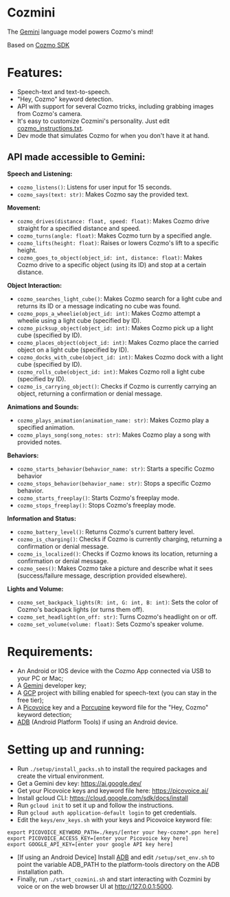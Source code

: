 # Cozmini
The [Gemini](https://gemini.google.com/) language model powers Cozmo's mind!

Based on [Cozmo SDK](https://github.com/anki/cozmo-python-sdk)

# Features:
 - Speech-text and text-to-speech.
 - "Hey, Cozmo" keyword detection.
 - API with support for several Cozmo tricks, including grabbing images from Cozmo's camera.
 - It's easy to customize Cozmini's personality. Just edit [cozmo_instructions.txt](https://github.com/hfbassani/cozmini/blob/main/cozmo_instructions.txt).
 - Dev mode that simulates Cozmo for when you don't have it at hand.

## API made accessible to Gemini:

**Speech and Listening:**

* `cozmo_listens()`: Listens for user input for 15 seconds.
* `cozmo_says(text: str)`: Makes Cozmo say the provided text.

**Movement:**

* `cozmo_drives(distance: float, speed: float)`: Makes Cozmo drive straight for a specified distance and speed.
* `cozmo_turns(angle: float)`: Makes Cozmo turn by a specified angle.
* `cozmo_lifts(height: float)`: Raises or lowers Cozmo's lift to a specific height.
* `cozmo_goes_to_object(object_id: int, distance: float)`: Makes Cozmo drive to a specific object (using its ID) and stop at a certain distance.

**Object Interaction:**

* `cozmo_searches_light_cube()`: Makes Cozmo search for a light cube and returns its ID or a message indicating no cube was found.
* `cozmo_pops_a_wheelie(object_id: int)`: Makes Cozmo attempt a wheelie using a light cube (specified by ID).
* `cozmo_picksup_object(object_id: int)`: Makes Cozmo pick up a light cube (specified by ID).
* `cozmo_places_object(object_id: int)`: Makes Cozmo place the carried object on a light cube (specified by ID).
* `cozmo_docks_with_cube(object_id: int)`: Makes Cozmo dock with a light cube (specified by ID).
* `cozmo_rolls_cube(object_id: int)`: Makes Cozmo roll a light cube (specified by ID).
* `cozmo_is_carrying_object()`: Checks if Cozmo is currently carrying an object, returning a confirmation or denial message.

**Animations and Sounds:**

* `cozmo_plays_animation(animation_name: str)`: Makes Cozmo play a specified animation.
* `cozmo_plays_song(song_notes: str)`: Makes Cozmo play a song with provided notes.

**Behaviors:**

* `cozmo_starts_behavior(behavior_name: str)`: Starts a specific Cozmo behavior
* `cozmo_stops_behavior(behavior_name: str)`: Stops a specific Cozmo behavior.
* `cozmo_starts_freeplay()`: Starts Cozmo's freeplay mode.
* `cozmo_stops_freeplay()`: Stops Cozmo's freeplay mode.

**Information and Status:**

* `cozmo_battery_level()`: Returns Cozmo's current battery level.
* `cozmo_is_charging()`: Checks if Cozmo is currently charging, returning a confirmation or denial message.
* `cozmo_is_localized()`: Checks if Cozmo knows its location, returning a confirmation or denial message.
* `cozmo_sees()`: Makes Cozmo take a picture and describe what it sees (success/failure message, description provided elsewhere).

**Lights and Volume:**

* `cozmo_set_backpack_lights(R: int, G: int, B: int)`: Sets the color of Cozmo's backpack lights (or turns them off).
* `cozmo_set_headlight(on_off: str)`: Turns Cozmo's headlight on or off.
* `cozmo_set_volume(volume: float)`: Sets Cozmo's speaker volume.


# Requirements:
 - An Android or IOS device with the Cozmo App connected via USB to your PC or Mac;
 - A [Gemini](https://ai.google.dev/) developer key;
 - A [GCP](https://cloud.google.com/) project with billing enabled for speech-text (you can stay in the free tier);
 - A [Picovoice](https://picovoice.ai/) key and a [Porcupine](https://picovoice.ai/platform/porcupine/) keyword file for the "Hey, Cozmo" keyword detection;
 - [ADB](https://developer.android.com/tools/releases/platform-tools) (Android Platform Tools) if using an Android device.

# Setting up and running:
 - Run `./setup/install_packs.sh` to install the required packages and create
   the virtual environment.
 - Get a Gemini dev key: https://ai.google.dev/
 - Get your Picovoice keys and keyword file here: https://picovoice.ai/
 - Install gcloud CLI: https://cloud.google.com/sdk/docs/install
 - Run `gcloud init` to set it up and follow the instructions.
 - Run `gcloud auth application-default login` to get credentials.
 - Edit the `keys/env_keys.sh` with your keys and Picovoice keyword file:
 ```
 export PICOVOICE_KEYWORD_PATH=./keys/[enter your hey-cozmo*.ppn here]
 export PICOVOICE_ACCESS_KEY=[enter your Picovoice key here]
 export GOOGLE_API_KEY=[enter your google API key here]
 ```
 - [If using an Android Device] Install [ADB](https://developer.android.com/tools/releases/platform-tools) and edit `/setup/set_env.sh` to point the variable ADB_PATH to the platform-tools directory on the ADB installation path.
 - Finally, run `./start_cozmini.sh` and start interacting with Cozmini by voice or on the web browser UI at http://127.0.0.1:5000.
